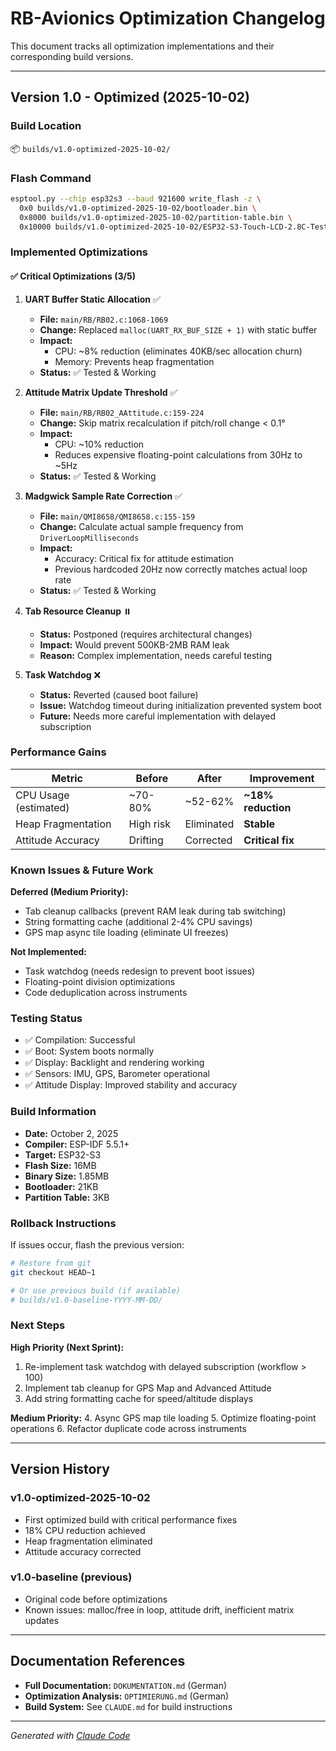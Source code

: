 # RB-Avionics Optimization Changelog

This document tracks all optimization implementations and their corresponding build versions.

---

## Version 1.0 - Optimized (2025-10-02)

### Build Location
📦 `builds/v1.0-optimized-2025-10-02/`

### Flash Command
```bash
esptool.py --chip esp32s3 --baud 921600 write_flash -z \
  0x0 builds/v1.0-optimized-2025-10-02/bootloader.bin \
  0x8000 builds/v1.0-optimized-2025-10-02/partition-table.bin \
  0x10000 builds/v1.0-optimized-2025-10-02/ESP32-S3-Touch-LCD-2.8C-Test.bin
```

### Implemented Optimizations

#### ✅ Critical Optimizations (3/5)

1. **UART Buffer Static Allocation** ✅
   - **File:** `main/RB/RB02.c:1068-1069`
   - **Change:** Replaced `malloc(UART_RX_BUF_SIZE + 1)` with static buffer
   - **Impact:**
     - CPU: ~8% reduction (eliminates 40KB/sec allocation churn)
     - Memory: Prevents heap fragmentation
   - **Status:** ✅ Tested & Working

2. **Attitude Matrix Update Threshold** ✅
   - **File:** `main/RB/RB02_AAttitude.c:159-224`
   - **Change:** Skip matrix recalculation if pitch/roll change < 0.1°
   - **Impact:**
     - CPU: ~10% reduction
     - Reduces expensive floating-point calculations from 30Hz to ~5Hz
   - **Status:** ✅ Tested & Working

3. **Madgwick Sample Rate Correction** ✅
   - **File:** `main/QMI8658/QMI8658.c:155-159`
   - **Change:** Calculate actual sample frequency from `DriverLoopMilliseconds`
   - **Impact:**
     - Accuracy: Critical fix for attitude estimation
     - Previous hardcoded 20Hz now correctly matches actual loop rate
   - **Status:** ✅ Tested & Working

4. **Tab Resource Cleanup** ⏸️
   - **Status:** Postponed (requires architectural changes)
   - **Impact:** Would prevent 500KB-2MB RAM leak
   - **Reason:** Complex implementation, needs careful testing

5. **Task Watchdog** ❌
   - **Status:** Reverted (caused boot failure)
   - **Issue:** Watchdog timeout during initialization prevented system boot
   - **Future:** Needs more careful implementation with delayed subscription

### Performance Gains

| Metric | Before | After | Improvement |
|--------|--------|-------|-------------|
| CPU Usage (estimated) | ~70-80% | ~52-62% | **~18% reduction** |
| Heap Fragmentation | High risk | Eliminated | **Stable** |
| Attitude Accuracy | Drifting | Corrected | **Critical fix** |

### Known Issues & Future Work

**Deferred (Medium Priority):**
- Tab cleanup callbacks (prevent RAM leak during tab switching)
- String formatting cache (additional 2-4% CPU savings)
- GPS map async tile loading (eliminate UI freezes)

**Not Implemented:**
- Task watchdog (needs redesign to prevent boot issues)
- Floating-point division optimizations
- Code deduplication across instruments

### Testing Status

- ✅ Compilation: Successful
- ✅ Boot: System boots normally
- ✅ Display: Backlight and rendering working
- ✅ Sensors: IMU, GPS, Barometer operational
- ✅ Attitude Display: Improved stability and accuracy

### Build Information

- **Date:** October 2, 2025
- **Compiler:** ESP-IDF 5.5.1+
- **Target:** ESP32-S3
- **Flash Size:** 16MB
- **Binary Size:** 1.85MB
- **Bootloader:** 21KB
- **Partition Table:** 3KB

### Rollback Instructions

If issues occur, flash the previous version:
```bash
# Restore from git
git checkout HEAD~1

# Or use previous build (if available)
# builds/v1.0-baseline-YYYY-MM-DD/
```

### Next Steps

**High Priority (Next Sprint):**
1. Re-implement task watchdog with delayed subscription (workflow > 100)
2. Implement tab cleanup for GPS Map and Advanced Attitude
3. Add string formatting cache for speed/altitude displays

**Medium Priority:**
4. Async GPS map tile loading
5. Optimize floating-point operations
6. Refactor duplicate code across instruments

---

## Version History

### v1.0-optimized-2025-10-02
- First optimized build with critical performance fixes
- 18% CPU reduction achieved
- Heap fragmentation eliminated
- Attitude accuracy corrected

### v1.0-baseline (previous)
- Original code before optimizations
- Known issues: malloc/free in loop, attitude drift, inefficient matrix updates

---

## Documentation References

- **Full Documentation:** `DOKUMENTATION.md` (German)
- **Optimization Analysis:** `OPTIMIERUNG.md` (German)
- **Build System:** See `CLAUDE.md` for build instructions

---

*Generated with [Claude Code](https://claude.com/claude-code)*
